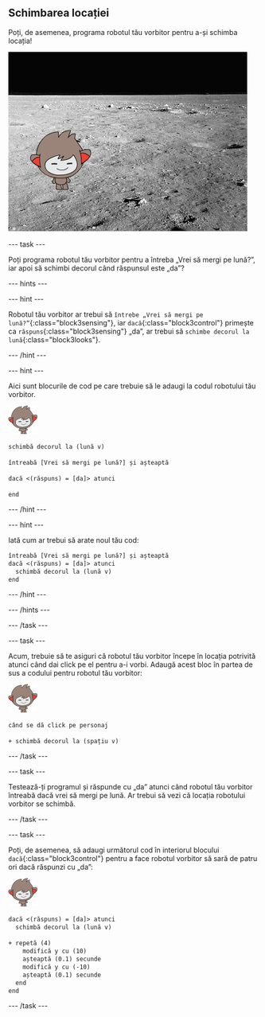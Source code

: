 ## Schimbarea locației

Poți, de asemenea, programa robotul tău vorbitor pentru a-și schimba locația!

![Testează un fundal care se schimbă](images/chatbot-backdrop-moon.png)

\--- task \---

Poți programa robotul tău vorbitor pentru a întreba „Vrei să mergi pe lună?”, iar apoi să schimbi decorul când răspunsul este „da”?

\--- hints \---

\--- hint \---

Robotul tău vorbitor ar trebui să `întrebe „Vrei să mergi pe lună?”`{:class="block3sensing"}, iar `dacă`{:class="block3control"} primește ca `răspuns`{:class="block3sensing"} „da”, ar trebui să `schimbe decorul la lună`{:class="block3looks"}.

\--- /hint \---

\--- hint \---

Aici sunt blocurile de cod pe care trebuie să le adaugi la codul robotului tău vorbitor.

![personaj nano](images/nano-sprite.png)

```blocks3
schimbă decorul la (lună v)

întreabă [Vrei să mergi pe lună?] și așteaptă

dacă <(răspuns) = [da]> atunci 

end
```

\--- /hint \---

\--- hint \---

Iată cum ar trebui să arate noul tău cod:

```blocks3
întreabă [Vrei să mergi pe lună?] și așteaptă
dacă <(răspuns) = [da]> atunci 
  schimbă decorul la (lună v)
end
```

\--- /hint \---

\--- /hints \---

\--- /task \---

\--- task \---

Acum, trebuie să te asiguri că robotul tău vorbitor începe în locația potrivită atunci când dai click pe el pentru a-i vorbi. Adaugă acest bloc în partea de sus a codului pentru robotul tău vorbitor:

![personaj nano](images/nano-sprite.png)

```blocks3
când se dă click pe personaj

+ schimbă decorul la (spațiu v)
```

\--- /task \---

\--- task \---

Testează-ți programul și răspunde cu „da” atunci când robotul tău vorbitor întreabă dacă vrei să mergi pe lună. Ar trebui să vezi că locația robotului vorbitor se schimbă.

\--- /task \---

\--- task \---

Poți, de asemenea, să adaugi următorul cod în interiorul blocului `dacă`{:class="block3control"} pentru a face robotul vorbitor să sară de patru ori dacă răspunzi cu „da”:

![personaj nano](images/nano-sprite.png)

```blocks3
dacă <(răspuns) = [da]> atunci 
  schimbă decorul la (lună v)

+ repetă (4) 
    modifică y cu (10)
    așteaptă (0.1) secunde
    modifică y cu (-10)
    așteaptă (0.1) secunde
  end
end
```

\--- /task \---
